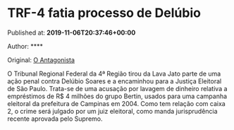 
# TRF-4 fatia processo de Delúbio

Published at: **2019-11-06T20:37:46+00:00**

Author: ****

Original: [O Antagonista](https://www.oantagonista.com/brasil/trf-4-fatia-processo-de-delubio/)

O Tribunal Regional Federal da 4ª Região tirou da Lava Jato parte de uma ação penal contra Delúbio Soares e a encaminhou para a Justiça Eleitoral de São Paulo.
Trata-se de uma acusação por lavagem de dinheiro relativa a empréstimos de R$ 4 milhões do grupo Bertin, usados para uma campanha eleitoral da prefeitura de Campinas em 2004.
Como tem relação com caixa 2, o crime será julgado por um juiz eleitoral, como manda jurisprudência recente aprovada pelo Supremo.
